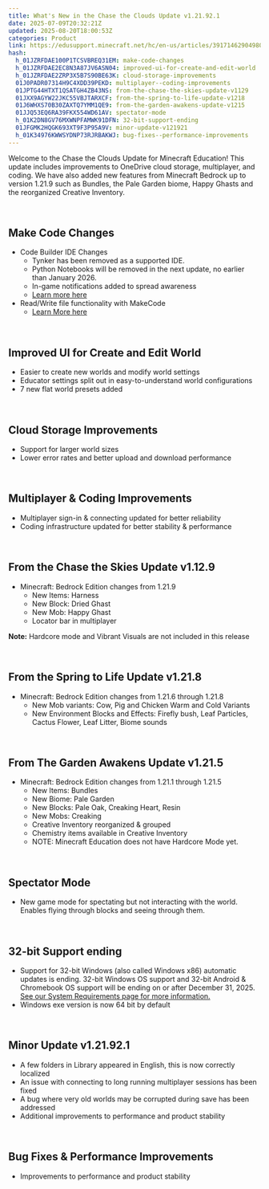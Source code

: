 ```yaml
---
title: What's New in the Chase the Clouds Update v1.21.92.1
date: 2025-07-09T20:32:21Z
updated: 2025-08-20T18:00:53Z
categories: Product
link: https://edusupport.minecraft.net/hc/en-us/articles/39171462904980-What-s-New-in-the-Chase-the-Clouds-Update-v1-21-92-1
hash:
  h_01JZRFDAE100P1TCSVBREQ31EM: make-code-changes
  h_01JZRFDAE2EC8N3A87JV6ASN04: improved-ui-for-create-and-edit-world
  h_01JZRFDAE2ZRP3X5B7S90BE63K: cloud-storage-improvements
  01J0PADR07314H9C4XDD39PEKD: multiplayer--coding-improvements
  01JPTG44HTXT1QSATGH4ZB43NS: from-the-chase-the-skies-update-v1129
  01JXX9AGYW22JKC55VBJTARXCF: from-the-spring-to-life-update-v1218
  01J6WHXS70B30ZAXTQ7YMM1QE9: from-the-garden-awakens-update-v1215
  01JJQ53EQ6RA39FKX554WD61AV: spectator-mode
  h_01K2DN8GV76MXWNPFAMWK91DFN: 32-bit-support-ending
  01JFGMK2HQGK693XT9F3P95A9V: minor-update-v121921
  h_01K34976KWWSYDNP73RJRBAKWJ: bug-fixes--performance-improvements
---
```


Welcome to the Chase the Clouds Update for Minecraft Education! This update includes improvements to OneDrive cloud storage, multiplayer, and coding. We have also added new features from Minecraft Bedrock up to version 1.21.9 such as Bundles, the Pale Garden biome, Happy Ghasts and the reorganized Creative Inventory.

 

## **Make Code Changes**

- Code Builder IDE Changes
  - Tynker has been removed as a supported IDE.
  - Python Notebooks will be removed in the next update, no earlier than January 2026.
  - In-game notifications added to spread awareness
  - [Learn more here](https://aka.ms/MCEDUCodingChanges)
- Read/Write file functionality with MakeCode
  - [Learn More here](http://aka.ms/CodeBuilderExtFiles)

 

## **Improved UI for Create and Edit World**

- Easier to create new worlds and modify world settings
- Educator settings split out in easy-to-understand world configurations
- 7 new flat world presets added 

 

## **Cloud Storage Improvements**

- Support for larger world sizes
- Lower error rates and better upload and download performance 

 

## **Multiplayer & Coding Improvements**

- Multiplayer sign-in & connecting updated for better reliability
- Coding infrastructure updated for better stability & performance

 

## **From the Chase the Skies Update v1.12.9**

- Minecraft: Bedrock Edition changes from 1.21.9
  - New Items: Harness
  - New Block: Dried Ghast
  - New Mob: Happy Ghast
  - Locator bar in multiplayer

**Note:** Hardcore mode and Vibrant Visuals are not included in this release

 

## **From the Spring to Life Update v1.21.8**

- Minecraft: Bedrock Edition changes from 1.21.6 through 1.21.8
  - New Mob variants: Cow, Pig and Chicken Warm and Cold Variants
  - New Environment Blocks and Effects: Firefly bush, Leaf Particles, Cactus Flower, Leaf Litter, Biome sounds

 

## **From The Garden Awakens Update v1.21.5**

- Minecraft: Bedrock Edition changes from 1.21.1 through 1.21.5
  - New Items: Bundles
  - New Biome: Pale Garden
  - New Blocks: Pale Oak, Creaking Heart, Resin
  - New Mobs: Creaking
  - Creative Inventory reorganized & grouped
  - Chemistry items available in Creative Inventory
  - NOTE: Minecraft Education does not have Hardcore Mode yet.

 

## **Spectator Mode**

- New game mode for spectating but not interacting with the world. Enables flying through blocks and seeing through them. 

 

## **32-bit Support ending**

- Support for 32-bit Windows (also called Windows x86) automatic updates is ending. 32-bit Windows OS support and 32-bit Android & Chromebook OS support will be ending on or after December 31, 2025. [See our System Requirements page for more information.](../Get-Started/System-Requirements.md)
- Windows exe version is now 64 bit by default

 

## **Minor Update v1.21.92.1**

- A few folders in Library appeared in English, this is now correctly localized
- An issue with connecting to long running multiplayer sessions has been fixed
- A bug where very old worlds may be corrupted during save has been addressed
- Additional improvements to performance and product stability 

 

## **Bug Fixes & Performance Improvements**

- Improvements to performance and product stability
